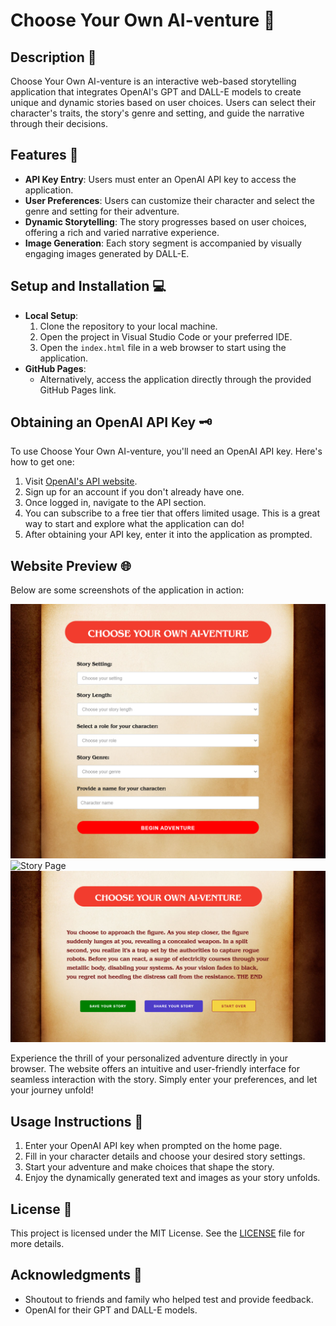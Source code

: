 # Choose Your Own AI-venture 🌟

## Description 📖
Choose Your Own AI-venture is an interactive web-based storytelling application that integrates OpenAI's GPT and DALL-E models to create unique and dynamic stories based on user choices. Users can select their character's traits, the story's genre and setting, and guide the narrative through their decisions.

## Features 🚀
- **API Key Entry**: Users must enter an OpenAI API key to access the application.
- **User Preferences**: Users can customize their character and select the genre and setting for their adventure.
- **Dynamic Storytelling**: The story progresses based on user choices, offering a rich and varied narrative experience.
- **Image Generation**: Each story segment is accompanied by visually engaging images generated by DALL-E.

## Setup and Installation 💻
- **Local Setup**:
  1. Clone the repository to your local machine.
  2. Open the project in Visual Studio Code or your preferred IDE.
  3. Open the `index.html` file in a web browser to start using the application.
- **GitHub Pages**:
  - Alternatively, access the application directly through the provided GitHub Pages link.

## Obtaining an OpenAI API Key 🗝️
To use Choose Your Own AI-venture, you'll need an OpenAI API key. Here's how to get one:
1. Visit [OpenAI's API website](https://openai.com/blog/openai-api).
2. Sign up for an account if you don't already have one.
3. Once logged in, navigate to the API section.
4. You can subscribe to a free tier that offers limited usage. This is a great way to start and explore what the application can do!
5. After obtaining your API key, enter it into the application as prompted.

## Website Preview 🌐
Below are some screenshots of the application in action:

![Story Preferences](./develop/images/preview_userPrefs.png)
![Story Page](/develop/images/preview_storyGen.png)
![THE END](./develop/images/preview_theEnd.png)

Experience the thrill of your personalized adventure directly in your browser. The website offers an intuitive and user-friendly interface for seamless interaction with the story. Simply enter your preferences, and let your journey unfold!

## Usage Instructions 📝
1. Enter your OpenAI API key when prompted on the home page.
2. Fill in your character details and choose your desired story settings.
3. Start your adventure and make choices that shape the story.
4. Enjoy the dynamically generated text and images as your story unfolds.

## License 📜
This project is licensed under the MIT License. See the [LICENSE](LICENSE) file for more details.

## Acknowledgments 👏
- Shoutout to friends and family who helped test and provide feedback.
- OpenAI for their GPT and DALL-E models.